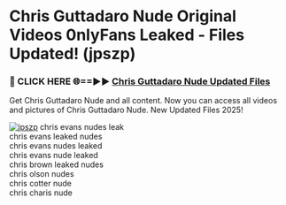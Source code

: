 # Chris Guttadaro Nude Original Videos 0nlyFans Leaked - Files Updated! (jpszp)

<h3>🔴 CLICK HERE 🌐==►► <a href="https://tinyurl.com/52m3yx9h" rel="nofollow">Chris Guttadaro Nude Updated Files</a></h3>

Get Chris Guttadaro Nude and all content. Now you can access all videos and pictures of Chris Guttadaro Nude. New Updated Files 2025!

[![jpszp](https://i.imgur.com/TnHtlc8.gif)](https://tinyurl.com/52m3yx9h)
chris evans nudes leak<br>
chris evans leaked nudes<br>
chris evans nudes leaked<br>
chris evans nude leaked<br>
chris brown leaked nudes<br>
chris olson nudes<br>
chris cotter nude<br>
chris charis nude